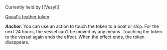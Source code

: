 Currently held by [[Vesyl]]


[Quaal's feather token](https://forgottenrealms.fandom.com/wiki/Quaal%27s_feather_token)

**_Anchor._** You can use an action to touch the token to a boat or ship. For the next 24 hours, the vessel can't be moved by any means. Touching the token to the vessel again ends the effect. When the effect ends, the token disappears.